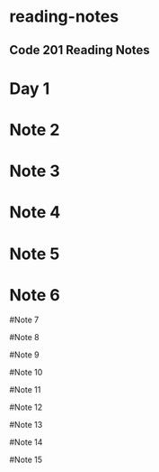 # reading-notes
## Code 201 Reading Notes

# Day 1



# Note 2




# Note 3




# Note 4




# Note 5




# Note 6




#Note 7




#Note 8




#Note 9




#Note 10




#Note 11




#Note 12




#Note 13




#Note 14




#Note 15
